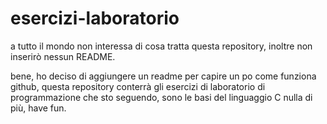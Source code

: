 # esercizi-laboratorio
a tutto il mondo non interessa di cosa tratta questa repository, inoltre non inserirò nessun README.

bene, ho deciso di aggiungere un readme per capire un po come funziona github, questa repository conterrà
gli esercizi di laboratorio di programmazione che sto seguendo, sono le basi del linguaggio C nulla di più, have fun.
